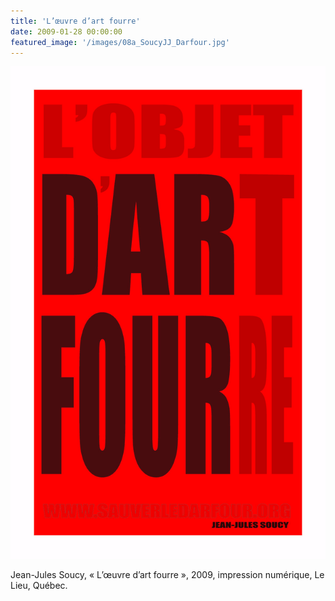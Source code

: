 ```yaml
---
title: 'L’œuvre d’art fourre'
date: 2009-01-28 00:00:00
featured_image: '/images/08a_SoucyJJ_Darfour.jpg'
---
```


![](/images/08a_SoucyJJ_Darfour.jpg)

Jean-Jules Soucy, « L’œuvre d’art fourre », 2009, impression numérique, Le Lieu, Québec.
